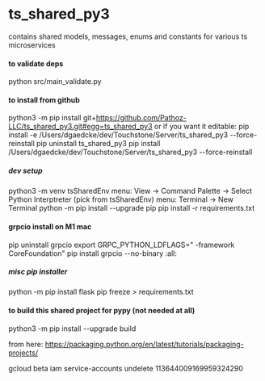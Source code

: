 # ts_shared_py3
contains shared models, messages, enums and constants for various ts microservices

#### to validate deps
python src/main_validate.py


#### to install from github
python3 -m pip install git+https://github.com/Pathoz-LLC/ts_shared_py3.git#egg=ts_shared_py3
or if you want it editable:
    pip install -e /Users/dgaedcke/dev/Touchstone/Server/ts_shared_py3 --force-reinstall
    pip uninstall ts_shared_py3
    pip install /Users/dgaedcke/dev/Touchstone/Server/ts_shared_py3 --force-reinstall



##### dev setup
python3 -m venv tsSharedEnv
menu:   View -> Command Palette -> Select Python Interptreter  (pick from tsSharedEnv)
menu:   Terminal -> New Terminal
python -m pip install --upgrade pip
pip install -r requirements.txt


#### grpcio install on M1 mac
pip uninstall grpcio
export GRPC_PYTHON_LDFLAGS=" -framework CoreFoundation"
pip install grpcio --no-binary :all:


##### misc pip installer
python -m pip install flask
pip freeze > requirements.txt


#### to build this shared project for pypy (not needed at all)
python3 -m pip install --upgrade build

from here:
https://packaging.python.org/en/latest/tutorials/packaging-projects/


gcloud beta iam service-accounts undelete 113644009169959324290